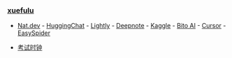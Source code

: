 ### **[xuefulu](http://xuefulu.com/)**

+ [Nat.dev](https://nat.dev) - [HuggingChat](https://huggingface.co/chat/) - [Lightly](https://lightly.teamcode.com/login) - [Deepnote](https://deepnote.com/sign-in) - [Kaggle](https://www.kaggle.com/) - [Bito AI](https://alpha.bito.co/bitoai/) - [Cursor](https://www.cursor.so/) - [EasySpider](https://github.com/NaiboWang/EasySpider/releases)

+ [考试时钟](http://508cst.gcu.edu.cn/clock/)
